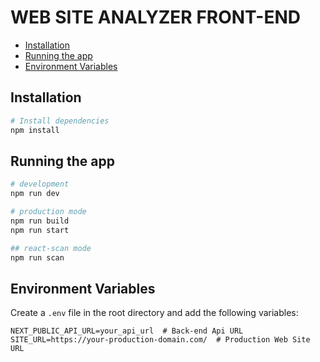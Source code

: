 # WEB SITE ANALYZER FRONT-END

- [Installation](#installation)
- [Running the app](#running-the-app)
- [Environment Variables](#environment-variables)

## Installation

```bash
# Install dependencies
npm install
```

## Running the app

```bash
# development
npm run dev

# production mode
npm run build
npm run start

## react-scan mode
npm run scan

```

## Environment Variables

Create a `.env` file in the root directory and add the following variables:

```
NEXT_PUBLIC_API_URL=your_api_url  # Back-end Api URL
SITE_URL=https://your-production-domain.com/  # Production Web Site URL
```
